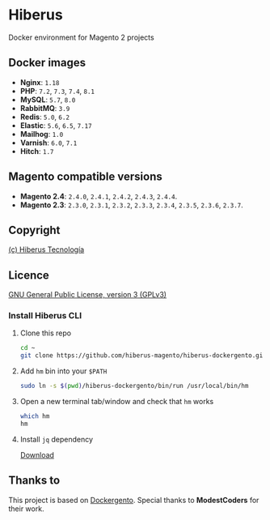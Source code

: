 # Hiberus 

Docker environment for Magento 2 projects


## Docker images

- **Nginx**: `1.18`
- **PHP**: `7.2`, `7.3`, `7.4`, `8.1`
- **MySQL**: `5.7`, `8.0`
- **RabbitMQ**: `3.9`
- **Redis**: `5.0`, `6.2`
- **Elastic**: `5.6`, `6.5`, `7.17`
- **Mailhog**: `1.0`
- **Varnish**: `6.0`, `7.1`
- **Hitch**: `1.7`


## Magento compatible versions

- **Magento 2.4**: `2.4.0`, `2.4.1`, `2.4.2`, `2.4.3`, `2.4.4`.
- **Magento 2.3**: `2.3.0`, `2.3.1`, `2.3.2`, `2.3.3`, `2.3.4`, `2.3.5`, `2.3.6`, `2.3.7`.


## Copyright

[(c) Hiberus Tecnología](https://hiberus.com)


## Licence

[GNU General Public License, version 3 (GPLv3)](https://opensource.org/licenses/gpl-3.0)


### Install Hiberus CLI

1. Clone this repo

    ```bash
    cd ~
    git clone https://github.com/hiberus-magento/hiberus-dockergento.git
    ```

2. Add `hm` bin into your `$PATH`

    ```bash
    sudo ln -s $(pwd)/hiberus-dockergento/bin/run /usr/local/bin/hm
    ```
    
3. Open a new terminal tab/window and check that `hm` works

    ```bash
    which hm
    hm
    ```
4. Install `jq` dependency

    [Download](https://stedolan.github.io/jq/download/)

## Thanks to

This project is based on [Dockergento](https://github.com/ModestCoders/magento2-dockergento). Special thanks to **ModestCoders** for their work. 
